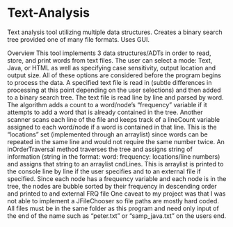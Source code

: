 # Text-Analysis
Text analysis tool utilizing multiple data structures. Creates a binary search tree provided one of many file formats. Uses GUI.

Overview
This tool implements 3 data structures/ADTs in order to read, store, and print words from text files. The user can select a mode: Text, Java, or HTML as well as specifying case sensitivity, output location and output size. All of these options are considered before the program begins to process the data.
A specified text file is read in (subtle differences in processing at this point depending on the user selections) and then added to a binary search tree. The text file is read line by line and parsed by word. The algorithm adds a count to a word/node’s “frequency” variable if it attempts to add a word that is already contained in the tree. Another scanner scans each line of the file and keeps track of a lineCount variable assigned to each word/node if a word is contained in that line. This is the “locations” set (implemented through an arraylist) since words can be repeated in the same line and would not require the same number twice.
An inOrderTraversal method traverses the tree and assigns string of information (string in the format: word: frequency: locations/line numbers) and assigns that string to an arraylist cndLines. This is arraylist is printed to the console line by line if the user specifies and to an external file if specified. 
Since each node has a frequency variable and each node is in the tree, the nodes are bubble sorted by their frequency in descending order and printed to and external FRQ file
One caveat to my project was that I was not able to implement a JFileChooser so file paths are mostly hard coded. All files must be in the same folder as this program and need only input of the end of the name such as “peter.txt” or “samp_java.txt” on the users end.
